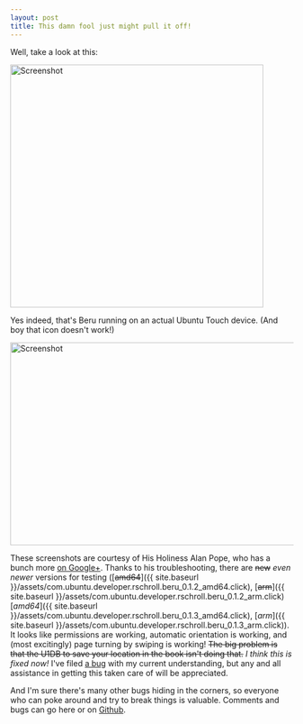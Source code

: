 ```yaml
---
layout: post
title: This damn fool just might pull it off!
---
```

Well, take a look at this:

<img class="center" src="{{ site.baseurl }}/assets/device-app-screen.png" alt="Screenshot" width="450" height="431" />


Yes indeed, that's Beru running on an actual Ubuntu Touch device.  (And boy that icon doesn't work!)

<img class="center" src="{{ site.baseurl }}/assets/device-landscape.png" alt="Screenshot" width="600" height="360" />

These screenshots are courtesy of His Holiness Alan Pope, who has a bunch more [on Google+](https://plus.google.com/109365858706205035322/posts/isvcWn6wZoh).  Thanks to his troubleshooting, there are <del>new</del> *even newer* versions for testing ([<del>amd64</del>]({{ site.baseurl }}/assets/com.ubuntu.developer.rschroll.beru_0.1.2_amd64.click), [<del>arm</del>]({{ site.baseurl }}/assets/com.ubuntu.developer.rschroll.beru_0.1.2_arm.click) [*amd64*]({{ site.baseurl }}/assets/com.ubuntu.developer.rschroll.beru_0.1.3_amd64.click), [*arm*]({{ site.baseurl }}/assets/com.ubuntu.developer.rschroll.beru_0.1.3_arm.click)).  It looks like permissions are working, automatic orientation is working, and (most excitingly) page turning by swiping is working!  <del>The big problem is that the U1DB to save your location in the book isn't doing that.</del>  *I think this is fixed now!*  I've filed [a bug](https://github.com/rschroll/beru/issues/19) with my current understanding, but any and all assistance in getting this taken care of will be appreciated.

And I'm sure there's many other bugs hiding in the corners, so everyone who can poke around and try to break things is valuable.  Comments and bugs can go here or on [Github](https://github.com/rschroll/beru/issues).
